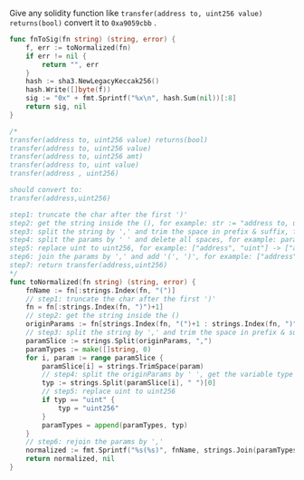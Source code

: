 [//title]: (solidity-function-to-method-id)
[//englishtitle]: (solidity-function-to-method-id)
[//category]: (snippet,go,solidity)
[//tags]: (go,snippet,solidity,signature)
[//createtime]: (20230202)
[//updatetime]: (20230202)

Give any solidity function like `transfer(address to, uint256 value) returns(bool)` convert it to `0xa9059cbb` .

```go
func fnToSig(fn string) (string, error) {
	f, err := toNormalized(fn)
	if err != nil {
		return "", err
	}
	hash := sha3.NewLegacyKeccak256()
	hash.Write([]byte(f))
	sig := "0x" + fmt.Sprintf("%x\n", hash.Sum(nil))[:8]
	return sig, nil
}

/*
transfer(address to, uint256 value) returns(bool)
transfer(address to, uint256 value)
transfer(address to, uint256 amt)
transfer(address to, uint value)
transfer(address , uint256)

should convert to:
transfer(address,uint256)

step1: truncate the char after the first ')'
step2: get the string inside the (), for example: str := "address to, uint256 value"
step3: split the string by ',' and trim the space in prefix & suffix, for example: params = ["address to", "uint256 value"]
step4: split the params by ' ' and delete all spaces, for example: param0 = ["address", "to"], param1 = ["uint256", "value"]
step5: replace uint to uint256, for example: ["address", "uint"] -> ["address", "uint256"]
step6: join the params by ',' and add '(', ')', for example: ["address", "uint256"] -> "(address,uint256)"
step7: return transfer(address,uint256)
*/
func toNormalized(fn string) (string, error) {
	fnName := fn[:strings.Index(fn, "(")]
	// step1: truncate the char after the first ')'
	fn = fn[:strings.Index(fn, ")")+1]
	// step2: get the string inside the ()
	originParams := fn[strings.Index(fn, "(")+1 : strings.Index(fn, ")")]
	// step3: split the string by ',' and trim the space in prefix & suffix
	paramSlice := strings.Split(originParams, ",")
	paramTypes := make([]string, 0)
	for i, param := range paramSlice {
		paramSlice[i] = strings.TrimSpace(param)
		// step4: split the originParams by ' ', get the variable type
		typ := strings.Split(paramSlice[i], " ")[0]
		// step5: replace uint to uint256
		if typ == "uint" {
			typ = "uint256"
		}
		paramTypes = append(paramTypes, typ)
	}
	// step6: rejoin the params by ','
	normalized := fmt.Sprintf("%s(%s)", fnName, strings.Join(paramTypes, ","))
	return normalized, nil
}
```
